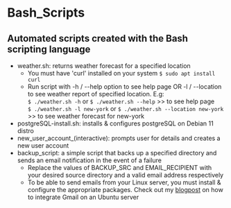 # Bash_Scripts
## Automated scripts created with the Bash scripting language  
- weather.sh: returns weather forecast for a specified location  
    - You must have 'curl' installed on your system `$ sudo apt install curl`   
    - Run script with -h / --help option to see help page OR -l <location> / --location <location> to see weather report of specified location. E.g:  
      `$ ./weather.sh -h`  or `$ ./weather.sh --help` >> to see help page  
      `$ ./weather.sh -l new-york`  or  `$ ./weather.sh --location new-york` >> to see weather forecast for new-york   
- postgreSQL-install.sh: installs & configures postgreSQL on Debian 11 distro  
- new_user_account_(interactive): prompts user for details and creates a new user account  
- backup_script: a simple script that backs up a specified directory and sends an email notification in the event of a failure  
    - Replace the values of BACKUP_SRC and EMAIL_RECIPIENT with your desired source directory and a valid email address respectively  
    - To be able to send emails from your Linux server, you must install & configure the appropriate packages. Check out my [blogpost](https://medium.com/@anyagaladima_62348/integrate-gmail-with-an-ubuntu-server-by-lilian-galadima-4874356d406a) on how to integrate Gmail on an Ubuntu server  

